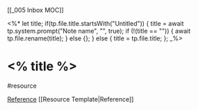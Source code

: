 [[_005 Inbox MOC]]

<%* 
let title; 
if(tp.file.title.startsWith("Untitled")) { 
	title = await tp.system.prompt("Note name", "", true);
	 if (!(title == "")) { 
		 await tp.file.rename(title);
	} else {}; 
} else {
	title = tp.file.title;
};
_%>

# <% title %>
#resource 

[Reference]() [[Resource Template|Reference]]
